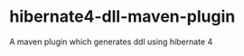hibernate4-dll-maven-plugin
===========================

A maven plugin which generates ddl using hibernate 4